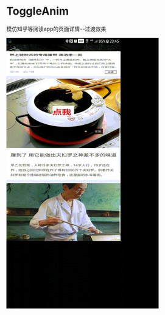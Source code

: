 ﻿# ToggleAnim
模仿知乎等阅读app的页面详情--过渡效果

![image](https://github.com/yfchu/ToggleAnim/blob/master/apk/1.gif)
